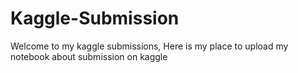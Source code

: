 # Kaggle-Submission

Welcome to my kaggle submissions, 
Here is my place to upload my notebook about submission on kaggle
